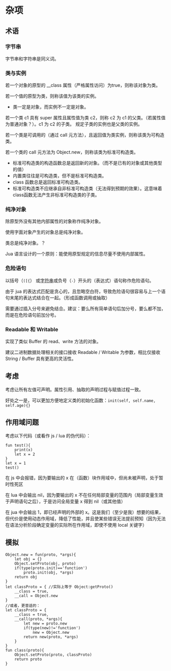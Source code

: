 杂项
====

## 术语
### 字节串
字节串和字符串是同义词。

### 类与实例
若一个对象的原型的 __class 属性（严格属性访问）为true，则称该对象为类。

若一个值的原型为类，则称该值为该类的实例。

* 类一定是对象，而实例不一定是对象。

若一个类 c1 具有 super 属性且属性值为类 c2，则称 c2 为 c1 的父类。（若属性值为普通对象？）。c1 为 c2 的子类。
规定子类的实例也是父类的实例。

若一个类是可调用的（通过 call 元方法），且返回值为类实例，则称该类为可构造类。

若一个类的 call 元方法为 Object.new，则称该类为标准可构造类。

* 标准可构造类的构造函数总是返回新的对象。（而不是已有的对象或其他类型的值）
* 内置类往往是可构造类，但不是标准可构造类。
* class 函数总是返回标准可构造类。
* 标准可构造类不应继承自非标准可构造类（无法得到预期的效果）。这意味着class函数无法产生非标准可构造类的子类。

### 纯净对象
除原型外没有其他内部属性的对象称作纯净对象。

使用字面对象产生的对象总是纯净对象。

类总是纯净对象。？

Jua 语言设计的一个原则：能使用原型规定的信息尽量不使用内部属性。

### 危险语句
以括号（`([{`） 或[字符串](词法.md#字面字符串)或负号（`-`）开头的（表达式）语句称作危险语句。

由于 jua 的表达式匹配是贪心的，且忽略空白符，导致危险语句很容易与上一个语句末尾的表达式结合在一起。（形成函数调用或抽取）

需要通过插入分号来避免结合。建议：要么所有简单语句后加分号，要么都不加，而是在危险语句前加分号。

### Readable 和 Writable
实现了类似 Buffer 的 read、write 方法的对象。

建议二进制数据处理相关的接口接收 Readable / Writable 为参数，相比仅接收 String / Buffer 具有更高的灵活性。

## 考虑
考虑让所有左值可声明。属性引用、抽取的声明过程与赋值过程一致。

好处之一是，可以更加方便地定义类的初始化函数：`init(self, self.name, self.age){}`



## 作用域问题
考虑以下代码（或看作 js / lua 的伪代码）：

	fun test(){
		print(x)
		let x = 2
	}
	let x = 1
	test()

在 js 中会报错，因为要输出的 x 在（函数）块作用域中，但尚未被声明，处于暂时性死区

在 lua 中会输出 nil，因为要输出的 x 不在任何局部变量的范围内（局部变量生效于声明语句之后），于是访问全局变量 x 得到 nil（或其他值）

在 jua 中会输出 1，即已经声明的外部的 x。这是我们（至少是我）想要的结果，但代价是使用动态作用域，降低了性能，并且使某些错误无法提前预知（因为无法在语法分析阶段确定变量的实际所在作用域，即使不使用 local 关键字）

## 模拟

	Object.new = fun(proto, *args){
		let obj = {}
		Object.setProto(obj, proto)
		if(type(proto.init)=='function')
			proto.init(obj, *args)
		return obj
	}
	let classProto = { //实际上等于 Object:getProto()
		__class = true,
		__call = Object.new
	}
	//或者，更普适的：
	let classProto = {
		__class = true,
		__call(proto, *args){
			let new = proto.new
			if(type(new)!='function')
				new = Object.new
			return new(proto, *args)
		}
	}
	fun class(proto){
		Object.setProto(proto, classProto)
		return proto
	}